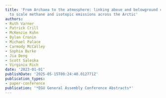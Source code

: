 ```yaml
---
title: 'From Archaea to the atmosphere: linking above and belowground communities
  to scale methane and isotopic emissions across the Arctic'
authors:
- Ruth Varner
- Patrick Crill
- McKenzie Kuhn
- Dylan Cronin
- Michael Palace
- Carmody McCalley
- Sophia Burke
- Jia Deng
- Scott Saleska
- Virginia Rich
date: '2023-01-01'
publishDate: '2025-05-15T00:24:40.012771Z'
publication_types:
- paper-conference
publication: '*EGU General Assembly Conference Abstracts*'
---
```

